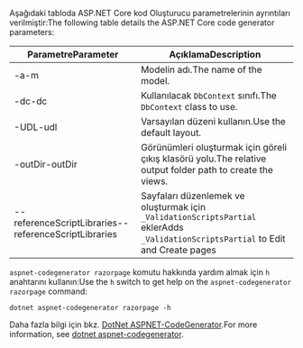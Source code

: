 <a name="codegenerator"></a><span data-ttu-id="bd7bd-101">Aşağıdaki tabloda ASP.NET Core kod Oluşturucu parametrelerinin ayrıntıları verilmiştir:</span><span class="sxs-lookup"><span data-stu-id="bd7bd-101">The following table details the ASP.NET Core code generator parameters:</span></span>

| <span data-ttu-id="bd7bd-102">Parametre</span><span class="sxs-lookup"><span data-stu-id="bd7bd-102">Parameter</span></span>               | <span data-ttu-id="bd7bd-103">Açıklama</span><span class="sxs-lookup"><span data-stu-id="bd7bd-103">Description</span></span>|
| ----------------- | ------------ |
| <span data-ttu-id="bd7bd-104">-a</span><span class="sxs-lookup"><span data-stu-id="bd7bd-104">-m</span></span>  | <span data-ttu-id="bd7bd-105">Modelin adı.</span><span class="sxs-lookup"><span data-stu-id="bd7bd-105">The name of the model.</span></span> |
| <span data-ttu-id="bd7bd-106">-dc</span><span class="sxs-lookup"><span data-stu-id="bd7bd-106">-dc</span></span>  | <span data-ttu-id="bd7bd-107">Kullanılacak `DbContext` sınıfı.</span><span class="sxs-lookup"><span data-stu-id="bd7bd-107">The `DbContext` class to use.</span></span> |
| <span data-ttu-id="bd7bd-108">-UDL</span><span class="sxs-lookup"><span data-stu-id="bd7bd-108">-udl</span></span> | <span data-ttu-id="bd7bd-109">Varsayılan düzeni kullanın.</span><span class="sxs-lookup"><span data-stu-id="bd7bd-109">Use the default layout.</span></span> |
| <span data-ttu-id="bd7bd-110">-outDir</span><span class="sxs-lookup"><span data-stu-id="bd7bd-110">-outDir</span></span> | <span data-ttu-id="bd7bd-111">Görünümleri oluşturmak için göreli çıkış klasörü yolu.</span><span class="sxs-lookup"><span data-stu-id="bd7bd-111">The relative output folder path to create the views.</span></span> |
| <span data-ttu-id="bd7bd-112">--referenceScriptLibraries</span><span class="sxs-lookup"><span data-stu-id="bd7bd-112">--referenceScriptLibraries</span></span> | <span data-ttu-id="bd7bd-113">Sayfaları düzenlemek ve oluşturmak için `_ValidationScriptsPartial` ekler</span><span class="sxs-lookup"><span data-stu-id="bd7bd-113">Adds `_ValidationScriptsPartial` to Edit and Create pages</span></span> |

<span data-ttu-id="bd7bd-114">`aspnet-codegenerator razorpage` komutu hakkında yardım almak için `h` anahtarını kullanın:</span><span class="sxs-lookup"><span data-stu-id="bd7bd-114">Use the `h` switch to get help on the `aspnet-codegenerator razorpage` command:</span></span>

```dotnetcli
dotnet aspnet-codegenerator razorpage -h
```

<span data-ttu-id="bd7bd-115">Daha fazla bilgi için bkz. [DotNet ASPNET-CodeGenerator](xref:fundamentals/tools/dotnet-aspnet-codegenerator).</span><span class="sxs-lookup"><span data-stu-id="bd7bd-115">For more information, see [dotnet aspnet-codegenerator](xref:fundamentals/tools/dotnet-aspnet-codegenerator).</span></span>
